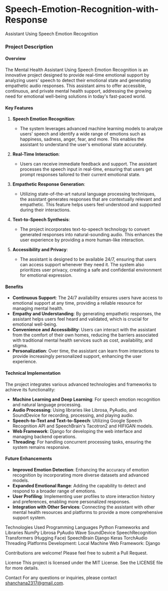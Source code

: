 # Speech-Emotion-Recognition-with-Response

Assistant Using Speech Emotion Recognition

### Project Description

#### Overview

The Mental Health Assistant Using Speech Emotion Recognition is an innovative project designed to provide real-time emotional support by analyzing users' speech to detect their emotional state and generating empathetic audio responses. This assistant aims to offer accessible, continuous, and private mental health support, addressing the growing need for emotional well-being solutions in today's fast-paced world.

#### Key Features

1. **Speech Emotion Recognition**:
   - The system leverages advanced machine learning models to analyze users' speech and identify a wide range of emotions such as happiness, sadness, anger, fear, and more. This enables the assistant to understand the user's emotional state accurately.

2. **Real-Time Interaction**:
   - Users can receive immediate feedback and support. The assistant processes the speech input in real-time, ensuring that users get prompt responses tailored to their current emotional state.

3. **Empathetic Response Generation**:
   - Utilizing state-of-the-art natural language processing techniques, the assistant generates responses that are contextually relevant and empathetic. This feature helps users feel understood and supported during their interactions.

4. **Text-to-Speech Synthesis**:
   - The project incorporates text-to-speech technology to convert generated responses into natural-sounding audio. This enhances the user experience by providing a more human-like interaction.

5. **Accessibility and Privacy**:
   - The assistant is designed to be available 24/7, ensuring that users can access support whenever they need it. The system also prioritizes user privacy, creating a safe and confidential environment for emotional expression.

#### Benefits

- **Continuous Support**: The 24/7 availability ensures users have access to emotional support at any time, providing a reliable resource for managing mental health.
- **Empathy and Understanding**: By generating empathetic responses, the assistant helps users feel heard and validated, which is crucial for emotional well-being.
- **Convenience and Accessibility**: Users can interact with the assistant from the comfort of their own homes, reducing the barriers associated with traditional mental health services such as cost, availability, and stigma.
- **Personalization**: Over time, the assistant can learn from interactions to provide increasingly personalized support, enhancing the user experience.

#### Technical Implementation

The project integrates various advanced technologies and frameworks to achieve its functionality:

- **Machine Learning and Deep Learning**: For speech emotion recognition and natural language processing.
- **Audio Processing**: Using libraries like Librosa, PyAudio, and SoundDevice for recording, processing, and playing audio.
- **Speech-to-Text and Text-to-Speech**: Utilizing Google Speech Recognition API and SpeechBrain's Tacotron2 and HIFIGAN models.
- **Web Framework**: Django for developing the web interface and managing backend operations.
- **Threading**: For handling concurrent processing tasks, ensuring the system remains responsive.

#### Future Enhancements

- **Improved Emotion Detection**: Enhancing the accuracy of emotion recognition by incorporating more diverse datasets and advanced models.
- **Expanded Emotional Range**: Adding the capability to detect and respond to a broader range of emotions.
- **User Profiling**: Implementing user profiles to store interaction history and preferences, enabling more personalized responses.
- **Integration with Other Services**: Connecting the assistant with other mental health resources and platforms to provide a more comprehensive support system.

Technologies Used
Programming Languages
Python
Frameworks and Libraries
NumPy
Librosa
PyAudio
Wave
SoundDevice
SpeechRecognition
Transformers (Hugging Face)
SpeechBrain
Django
Keras
TorchAudio
Threading
Platforms
Development: Local Machine
Web Framework: Django

Contributions are welcome! Please feel free to submit a Pull Request.

License
This project is licensed under the MIT License. See the LICENSE file for more details.

Contact
For any questions or inquiries, please contact shanchana2317@gmail.com.

